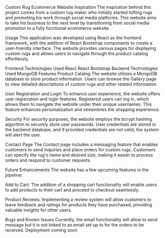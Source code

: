 Custom Rug Ecommerce Website
Inspiration
The inspiration behind this project comes from a custom rug maker who initially started tufting rugs and promoting his work through social media platforms. This website aims to take his business to the next level by transitioning from social media promotion to a fully functional ecommerce website.

Usage
This application was developed using React as the frontend framework, with the addition of React Bootstrap components to create a user-friendly interface. The website provides various pages for displaying custom rugs and allows users to navigate through the product catalog effortlessly.

Frontend Technologies Used
React
React Bootstrap
Backend Technologies Used
MongoDB
Features
Product Catalog
The website utilizes a MongoDB database to store product information. Users can browse the Gallery page to view detailed descriptions of custom rugs and other related information.

User Registration and Login
To enhance user experience, the website offers user registration and login features. Registered users can log in, which allows them to navigate the website under their unique usernames. This feature enhances personalization and streamlines the shopping experience.

Security
For security purposes, the website employs the bcrypt hashing algorithm to securely store user passwords. User credentials are stored in the backend database, and if provided credentials are not valid, the system will alert the user.

Contact Page
The Contact page includes a messaging feature that enables customers to send inquiries and place orders for custom rugs. Customers can specify the rug's name and desired size, making it easier to process orders and respond to customer requests.

Future Enhancements
The website has a few upcoming features in the pipeline:

Add to Cart: The addition of a shopping cart functionality will enable users to add products to their cart and proceed to checkout seamlessly.

Product Reviews: Implementing a review system will allow customers to leave feedback and ratings for products they have purchased, providing valuable insights for other users.

Bugs and Known Issues
Currently, the email functionality will allow to send message but it is not linked to an email set up to for the orders to be received. Deployment coming soon 
